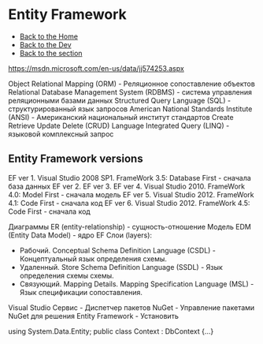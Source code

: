 # Entity Framework

- [Back to the Home](../../../README.md)
- [Back to the Dev](../../README.md)
- [Back to the section](README.md)

https://msdn.microsoft.com/en-us/data/jj574253.aspx

Object Relational Mapping (ORM) - Реляционное сопоставление объектов
Relational Database Management System (RDBMS) - система управления реляционными базами данных
Structured Query Language (SQL) - структурированный язык запросов
American National Standards Institute (ANSI) - Американский национальный институт стандартов
Create Retrieve Update Delete (CRUD)
Language Integrated Query (LINQ) - языковой комплексный запрос

## Entity Framework versions
EF ver 1. Visual Studio 2008 SP1. FrameWork 3.5: Database First - сначала база данных
EF ver 2. 
EF ver 3. 
EF ver 4. Visual Studio 2010. FrameWork 4.0: Model First - сначала модель
EF ver 5. Visual Studio 2012. FrameWork 4.1: Code First - сначала код
EF ver 6. Visual Studio 2012. FrameWork 4.5: Code First - сначала код

Диаграммы ER (entity-relationship) - сущность-отношение
Модель EDM (Entity Data Model) - ядро EF
Слои (layers): 
- Рабочий.   Conceptual Schema Definition Language (CSDL) - Концептуальный язык определения схемы.
- Удаленный. Store Schema Definition Language (SSDL) - Язык определения схемы схемы.
- Связующий. Mapping Details. Mapping Specification Language (MSL) - Язык спецификации сопоставления.

Visual Studio
Сервис - Диспетчер пакетов NuGet - Управление пакетами NuGet для решения
Entity Framework - Установить

using System.Data.Entity;
public class Context : DbContext {...}
